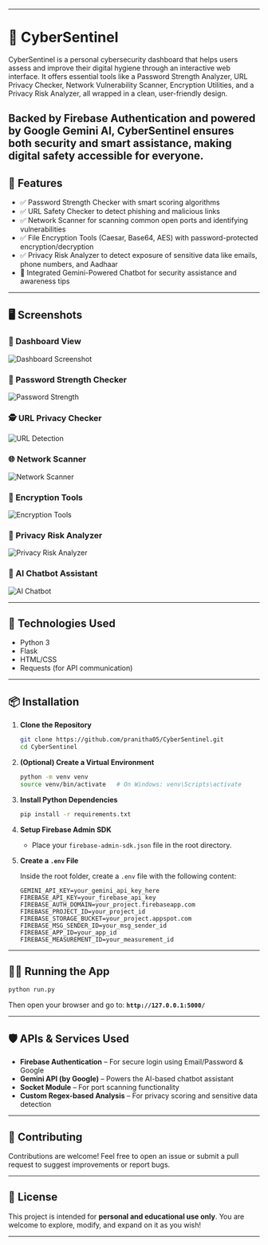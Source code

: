 
---


# 🔐 CyberSentinel

CyberSentinel is a personal cybersecurity dashboard that helps users assess and improve their digital hygiene through an interactive web interface. It offers essential tools like a Password Strength Analyzer, URL Privacy Checker, Network Vulnerability Scanner, Encryption Utilities, and a Privacy Risk Analyzer, all wrapped in a clean, user-friendly design.

Backed by Firebase Authentication and powered by Google Gemini AI, CyberSentinel ensures both security and smart assistance, making digital safety accessible for everyone.
---

## 🚀 Features

- ✅ Password Strength Checker with smart scoring algorithms  
- ✅ URL Safety Checker to detect phishing and malicious links  
- ✅ Network Scanner for scanning common open ports and identifying vulnerabilities  
- ✅ File Encryption Tools (Caesar, Base64, AES) with password-protected encryption/decryption  
- ✅ Privacy Risk Analyzer to detect exposure of sensitive data like emails, phone numbers, and Aadhaar  
- 💬 Integrated Gemini-Powered Chatbot for security assistance and awareness tips  


---

## 🖥️ Screenshots

### 🧩 Dashboard View
![Dashboard Screenshot](images/csdashboard.gif)

### 🔐 Password Strength Checker
![Password Strength](images/pwdchecker.png)

### 🕵️ URL Privacy Checker
![URL Detection](images/urlchecker.png)

### 🌐 Network Scanner
![Network Scanner](images/network-scanner.png)

### 🧬 Encryption Tools
![Encryption Tools](images/encryption.png)

### 🧠 Privacy Risk Analyzer
![Privacy Risk Analyzer](images/pra.png)

### 💬 AI Chatbot Assistant

![AI Chatbot](images/chatbot.png)


---

## 🧪 Technologies Used

- Python 3  
- Flask  
- HTML/CSS  
- Requests (for API communication)

---

## 📦 Installation

1. **Clone the Repository**

   ```bash
   git clone https://github.com/pranitha05/CyberSentinel.git
   cd CyberSentinel
   ```

2. **(Optional) Create a Virtual Environment**

   ```bash
   python -m venv venv
   source venv/bin/activate   # On Windows: venv\Scripts\activate
   ```

3. **Install Python Dependencies**

   ```bash
   pip install -r requirements.txt
   ```

4. **Setup Firebase Admin SDK**

   * Place your `firebase-admin-sdk.json` file in the root directory.

5. **Create a `.env` File**

   Inside the root folder, create a `.env` file with the following content:

   ```env
   GEMINI_API_KEY=your_gemini_api_key_here
   FIREBASE_API_KEY=your_firebase_api_key
   FIREBASE_AUTH_DOMAIN=your_project.firebaseapp.com
   FIREBASE_PROJECT_ID=your_project_id
   FIREBASE_STORAGE_BUCKET=your_project.appspot.com
   FIREBASE_MSG_SENDER_ID=your_msg_sender_id
   FIREBASE_APP_ID=your_app_id
   FIREBASE_MEASUREMENT_ID=your_measurement_id
   ```

---

## 🧑‍💻 Running the App

```bash
python run.py
```

Then open your browser and go to:
**`http://127.0.0.1:5000/`**

---

## 🛡️ APIs & Services Used

* **Firebase Authentication** – For secure login using Email/Password & Google
* **Gemini API (by Google)** – Powers the AI-based chatbot assistant
* **Socket Module** – For port scanning functionality
* **Custom Regex-based Analysis** – For privacy scoring and sensitive data detection

---



## 🤝 Contributing

Contributions are welcome!
Feel free to open an issue or submit a pull request to suggest improvements or report bugs.

---

## 📄 License

This project is intended for **personal and educational use only**.
You are welcome to explore, modify, and expand on it as you wish!

---



